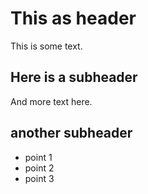 # This as header

This is some text.

## Here is a subheader

And more text here.

## another subheader

* point 1
* point 2
* point 3
